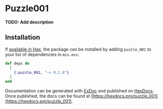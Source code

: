 # Puzzle001

**TODO: Add description**

## Installation

If [available in Hex](https://hex.pm/docs/publish), the package can be installed
by adding `puzzle_001` to your list of dependencies in `mix.exs`:

```elixir
def deps do
  [
    {:puzzle_001, "~> 0.1.0"}
  ]
end
```

Documentation can be generated with [ExDoc](https://github.com/elixir-lang/ex_doc)
and published on [HexDocs](https://hexdocs.pm). Once published, the docs can
be found at [https://hexdocs.pm/puzzle_001](https://hexdocs.pm/puzzle_001).

